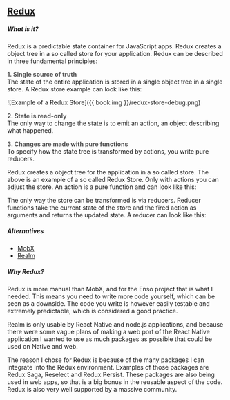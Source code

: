 ## [Redux](https://redux.js.org/)

##### What is it?
Redux is a predictable state container for JavaScript apps. Redux creates a object tree in a so called store for your application. Redux can be described in three fundamental principles:

<span style="opacity: 0.75;">**1. Single source of truth**</span><br />
The state of the entire application is stored in a single object tree in a single store. A Redux store example can look like this:

![Example of a Redux Store]({{ book.img }}/redux-store-debug.png)

<span style="opacity: 0.75;">**2. State is read-only**</span><br />
The only way to change the state is to emit an action, an object describing what happened.

<span style="opacity: 0.75;">**3. Changes are made with pure functions**</span><br />
To specify how the state tree is transformed by actions, you write pure reducers.

Redux creates a object tree for the application in a so called store. The above is an example of a so called Redux Store. Only with actions you can adjust the store. An action is a pure function and can look like this:

<!-- Gist: Redux action function -->
<script src="{{ book.gist }}/8f423c9307b84476e9875651eeb29ac0.js"></script>

The only way the store can be transformed is via reducers. Reducer functions take the current state of the store and the fired action as arguments and returns the updated state. A reducer can look like this:

<!-- Gist: Redux reducer function -->
<script src="{{ book.gist }}/ad33aeefa5df7723ec98a3ab715fb6f9.js"></script>

##### Alternatives
- [MobX](https://mobx.js.org/)
- [Realm](https://realm.io/)

##### Why Redux?
Redux is more manual than MobX, and for the Enso project that is what I needed. This means you need to write more code yourself, which can be seen as a downside. The code you write is however easily testable and extremely predictable, which is considered a good practice.

Realm is only usable by React Native and node.js applications, and because there were some vague plans of making a web port of the React Native application I wanted to use as much packages as possible that could be used on Native and web.

The reason I chose for Redux is because of the many packages I can integrate into the Redux environment. Examples of those packages are Redux Saga, Reselect and Redux Persist. These packages are also being used in web apps, so that is a big bonus in the reusable aspect of the code. Redux is also very well supported by a massive community.
